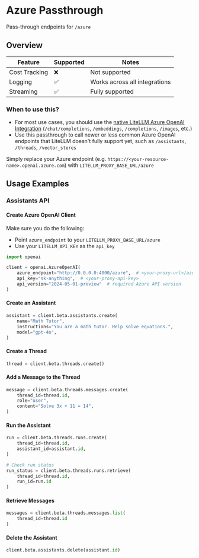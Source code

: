 # Azure Passthrough

Pass-through endpoints for `/azure`

## Overview

| Feature | Supported | Notes |
|-------|-------|-------|
| Cost Tracking | ❌ | Not supported |
| Logging | ✅ | Works across all integrations |
| Streaming | ✅ | Fully supported |

### When to use this?

- For most use cases, you should use the [native LiteLLM Azure OpenAI Integration](../providers/azure/azure) (`/chat/completions`, `/embeddings`, `/completions`, `/images`, etc.)
- Use this passthrough to call newer or less common Azure OpenAI endpoints that LiteLLM doesn't fully support yet, such as `/assistants`, `/threads`, `/vector_stores`

Simply replace your Azure endpoint (e.g. `https://<your-resource-name>.openai.azure.com`) with `LITELLM_PROXY_BASE_URL/azure`

## Usage Examples

### Assistants API

#### Create Azure OpenAI Client

Make sure you do the following:
- Point `azure_endpoint` to your `LITELLM_PROXY_BASE_URL/azure`
- Use your `LITELLM_API_KEY` as the `api_key`

```python
import openai

client = openai.AzureOpenAI(
    azure_endpoint="http://0.0.0.0:4000/azure",  # <your-proxy-url>/azure
    api_key="sk-anything",  # <your-proxy-api-key>
    api_version="2024-05-01-preview"  # required Azure API version
)
```

#### Create an Assistant

```python
assistant = client.beta.assistants.create(
    name="Math Tutor",
    instructions="You are a math tutor. Help solve equations.",
    model="gpt-4o",
)
```

#### Create a Thread
```python
thread = client.beta.threads.create()
```

#### Add a Message to the Thread
```python
message = client.beta.threads.messages.create(
    thread_id=thread.id,
    role="user",
    content="Solve 3x + 11 = 14",
)
```

#### Run the Assistant
```python
run = client.beta.threads.runs.create(
    thread_id=thread.id,
    assistant_id=assistant.id,
)

# Check run status
run_status = client.beta.threads.runs.retrieve(
    thread_id=thread.id,
    run_id=run.id
)
```

#### Retrieve Messages
```python
messages = client.beta.threads.messages.list(
    thread_id=thread.id
)
```

#### Delete the Assistant

```python
client.beta.assistants.delete(assistant.id)
```